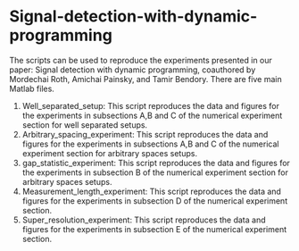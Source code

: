 # Signal-detection-with-dynamic-programming
The scripts can be used to reproduce the experiments presented in our paper: Signal detection with dynamic programming, coauthored by Mordechai Roth, Amichai Painsky, and Tamir Bendory.
There are five main Matlab files.
1. Well_separated_setup: 
This script reproduces the data and figures for the experiments in subsections A,B and C of the numerical experiment section for well separated setups. 
2. Arbitrary_spacing_experiment:
This script reproduces the data and figures for the experiments in subsections A,B and C of the numerical experiment section for arbitrary spaces setups.
3. gap_statistic_experiment:
This script reproduces the data and figures for the experiments in subsection B of the numerical experiment section for arbitrary spaces setups.
4. Measurement_length_experiment:
This script reproduces the data and figures for the experiments in subsection D of the numerical experiment section.
5. Super_resolution_experiment:
This script reproduces the data and figures for the experiments in subsection E of the numerical experiment section.

